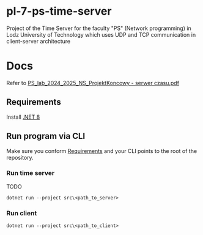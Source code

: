 # pl-7-ps-time-server
Project of the Time Server for the faculty "PS" (Network programming) in Lodz University of Technology which uses UDP and TCP communication in client-server architecture

# Docs
Refer to [PS_lab_2024_2025_NS_ProjektKoncowy - serwer czasu.pdf](./docs/PS_lab_2024_2025_NS_ProjektKoncowy%20-%20serwer%20czasu.pdf)

## Requirements
Install [.NET 8](https://dotnet.microsoft.com/en-us/download/dotnet/8.0)

## Run program via CLI
Make sure you conform [Requirements](#requirements) and your CLI points to the root of the repository.

### Run time server
TODO
```terminal
dotnet run --project src\<path_to_server>
```

### Run client
```terminal
dotnet run --project src\<path_to_client>
```